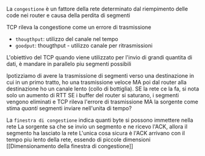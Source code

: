 La `congestione` è un fattore della rete determinato dal riempimento delle code nei router e causa della perdita di segmenti

TCP rileva la congestione come un errore di trasmissione
- `thougthput`: utilizzo del canale nel tempo
- `goodput`: thougthput - utilizzo canale per ritrasmissioni

L'obiettivo del TCP quando viene utilizzato per l'invio di grandi quantita di dati, è mandare in parallelo piu segmenti possibili

Ipotizziamo di avere la trasmissione di segmenti verso una destinazione in cui in un primo tratto, ho una trasmissione veloce MA poi dal router alla destinazione ho un canale lento (collo di bottiglia). 
SE la rete ce la fa, si nota solo un aumento di RTT
SE i buffer del router si saturano, i segmenti vengono eliminati e TCP rileva l'errore di trasmissione MA la sorgente come stima $quanti$ segmenti inviare nell'unita di tempo?

La `finestra di congestione` indica quanti byte si possono immettere nella rete 
La sorgente sa che se invio un segmento e ne ricevo l'ACK, allora il segmento ha lasciato la rete 
L'unica cosa sicura è l'ACK arrivano con il tempo piu lento della rete, essendo di piccole dimensioni
[[Dimensionamento della finestra di congestione]]

